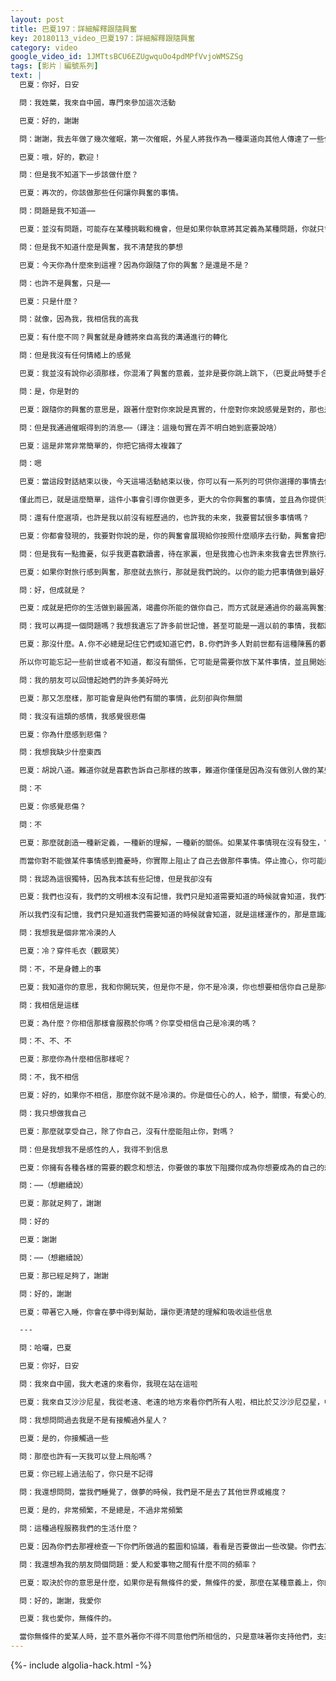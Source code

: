 ```yaml
---
layout: post
title: 巴夏197：詳細解釋跟隨興奮
key: 20180113_video_巴夏197：詳細解釋跟隨興奮
category: video
google_video_id: 1JMTtsBCU6EZUgwquOo4pdMPfVvjoWMSZSg
tags: [影片｜編號系列]
text: |
  巴夏：你好，日安

  問：我姓葉，我來自中國，專門來參加這次活動

  巴夏：好的，謝謝

  問：謝謝，我去年做了幾次催眠，第一次催眠，外星人將我作為一種渠道向其他人傳達了一些信息，而不是為我。然後我做了第二次催眠，我連結到了我的高我，我的高我告訴我該來這裡，我該盡快的來美國聯繫你，所以我來了。

  巴夏：哦，好的，歡迎！

  問：但是我不知道下一步該做什麼？

  巴夏：再次的，你該做那些任何讓你興奮的事情。

  問：問題是我不知道⋯⋯

  巴夏：並沒有問題，可能存在某種挑戰和機會，但是如果你執意將其定義為某種問題，你就只會體驗到問題。你想要體驗問題，還是更願意體驗令人興奮的挑戰？哪種？

  問：但是我不知道什麼是興奮，我不清楚我的夢想

  巴夏：今天你為什麼來到這裡？因為你跟隨了你的興奮？是還是不是？

  問：也許不是興奮，只是⋯⋯

  巴夏：只是什麼？

  問：就像，因為我，我相信我的高我

  巴夏：有什麼不同？興奮就是身體將來自高我的溝通進行的轉化

  問：但是我沒有任何情緒上的感覺

  巴夏：我並沒有說你必須那樣，你混淆了興奮的意義，並非是要你跳上跳下，（巴夏此時雙手合十）這樣可以是表達興奮的一種方式，平衡與平靜也可以是表達興奮的一種方式。興奮並不意味著你要像個瘋子一般的跑來跑去。

  問：是，你是對的

  巴夏：跟隨你的興奮的意思是，跟著什麼對你來說是真實的，什麼對你來說感覺是對的，那也是表達你的興奮的一種方式。我們使用興奮這個詞是因為那是你們最強烈的，時常感覺到的與高我溝通的方式，就如某種事情會令你興奮，吸引你。

  問：但是我通過催眠得到的消息⋯⋯（譯注：這幾句實在弄不明白她到底要說啥）

  巴夏：這是非常非常簡單的，你把它搞得太複雜了

  問：嗯

  巴夏：當這段對話結束以後，今天這場活動結束以後，你可以有一系列的可供你選擇的事情去做，你可以散散步，讀讀書，看場電影，吃頓飯，許許多多的事情，你只要從中選擇一件，這件事情哪怕只是有一丁點兒的比其他事情更吸引你，就以你的能力把這件事做到最好，也無須假設結果會是什麼樣，那就是你要不斷的去做的事情。

  僅此而已，就是這麼簡單，這件小事會引導你做更多，更大的令你興奮的事情，並且為你提供更多，更清晰的機會去行動。你總是可以從簡單的一小步開始，僅僅是選擇一件最吸引你的，最平衡的，最中心得，最有愛的，最令你好的事情，無論是什麼，無論是怎麼來的，只要先行動起來，以你的能力做到最好，無論是什麼，無論看起來多麽簡單，一直進行到你無法再深入下去，也不必預期會走向哪裡，讓興奮引領你，讓它展示給你該去向何方。只要保持這樣簡單，不必搞得很困難。

  問：還有什麼選項，也許是我以前沒有經歷過的，也許我的未來，我要嘗試很多事情嗎？

  巴夏：你都會發現的，我要對你說的是，你的興奮會展現給你按照什麼順序去行動，興奮會把組織好的能量一並帶來，它會展示給你以什麼樣的順序，機會去行動，比如展示給你這件事更加的興奮，首先就該做這件事，無論隨後出現了什麼事情，那件事情就是接下來要做的，通過生活中的種種你會發現所有那些事情。你沒必要現在就知道它們都是什麼。

  問：但是我有一點擔憂，似乎我更喜歡讀書，待在家裏，但是我擔心也許未來我會去世界旅行。

  巴夏：如果你對旅行感到興奮，那麼就去旅行，那就是我們說的。以你的能力把事情做到最好，無須假定會出現什麼樣的結果，只要看著興奮會引領你到何處。如果你終止了某件令你興奮的事情，那也可以，你也可能終止其他什麼事情，當這種情況發生時，會是很明顯的，你會知道當某件事情發生時，它是你的興奮的一部分，它會在你面前顯現出來。然後你會知道，你可以做那件事情。

  問：好，但成就是？

  巴夏：成就是把你的生活做到最圓滿，竭盡你所能的做你自己，而方式就是通過你的最高興奮去行動，就是那樣。那就是你的人生目的，你的使命，那就是最高的成就，做你自己，盡你所能地做真正的自己，，並且享受這趟旅程，如此而已。

  問：我可以再提一個問題嗎？我想我遺忘了許多前世記憶，甚至可能是一週以前的事情，我都記不得了。

  巴夏：那沒什麼。A.你不必總是記住它們或知道它們，B.你們許多人對前世都有這種陳舊的觀念，就像是當你知道你有某些前世的時候，那些好像是你唯一有過的前世。實際上這是一個動態變化的連結，當你改變了，你成長了，成為了一個不同的人，你會連結到其他不同的前世。因此十年前你所有過得前世可能不會是你今天所連結的前世，它們可能也不是今後十年你所連結的前世，這是一種動態的變化的關係。

  所以你可能忘記一些前世或者不知道，都沒有關係，它可能是需要你放下某件事情，並且開始連結某件新事物。當你改變了，你與萬事萬物的關係都會改變。

  問：我的朋友可以回憶起她們的許多美好時光

  巴夏：那又怎麼樣，那可能會是與他們有關的事情，此刻卻與你無關

  問：我沒有這類的感情，我感覺很悲傷

  巴夏：你為什麼感到悲傷？

  問：我想我缺少什麼東西

  巴夏：胡說八道。難道你就是喜歡告訴自己那樣的故事，難道你僅僅是因為沒有做別人做的某些事情，就認為自己真的缺少些什麼？那是你真心喜歡的嗎？

  問：不

  巴夏：你感覺悲傷？

  問：不

  巴夏：那麼就創造一種新定義，一種新的理解，一種新的關係。如果某件事情現在沒有發生，它就沒有必要發生，對你而言是完美的。悖論就是，當你放鬆下來，你就不必再「需要」去做某件事，而實際上卻是你使得做那件事變得更間單了。

  而當你對不能做某件事情感到擔憂時，你實際上阻止了自己去做那件事情。停止擔心，你可能就會發現，當你需要做某件事的時候，你就能夠做了。

  問：我認為這很獨特，因為我本該有些記憶，但是我卻沒有

  巴夏：我們也沒有，我們的文明根本沒有記憶，我們只是知道需要知道的時候就會知道，我們不會再需要知道的前一秒知道，我們知道我們也不會在需要的後一秒才知道。當我們需要知道的時候，就會在完美的時刻知道。

  所以我們沒有記憶，我們只是知道我們需要知道的時候就會知道，就是這樣運作的，那是意識加速的一種標誌。你丟下陳舊的記憶方式，當你需要的時候，你就發展出一種完全嶄新的深入了解信息的方式。因此你不必記得，你會在需要知道的時候知道，那就是新觀念。

  問：我想我是個非常冷漠的人

  巴夏：冷？穿件毛衣（觀眾笑）

  問：不，不是身體上的事

  巴夏：我知道你的意思，我和你開玩笑，但是你不是，你不是冷漠，你也想要相信你自己是那樣嗎？

  問：我相信是這樣

  巴夏：為什麼？你相信那樣會服務於你嗎？你享受相信自己是冷漠的嗎？

  問：不、不、不

  巴夏：那麼你為什麼相信那樣呢？

  問：不，我不相信

  巴夏：好的，如果你不相信，那麼你就不是冷漠的。你是個任心的人，給予，關懷，有愛心的人，你更想要做那樣的人嗎？

  問：我只想做我自己

  巴夏：那麼就享受自己，除了你自己，沒有什麼能阻止你，對嗎？

  問：但是我想我不是感性的人，我得不到信息

  巴夏：你擁有各種各樣的需要的觀念和想法，你要做的事放下阻攔你成為你想要成為的自己的想法。開始審視和檢查那些觀念吧，並且看摋學習放下它們，因為那些觀念無法服務於你。它只是一種你對自己的觀念，它並不是真的。放下那些你不喜歡的信念吧，因為它們不是真的，好嗎？

  問：⋯⋯（想繼續說）

  巴夏：那就足夠了，謝謝

  問：好的

  巴夏：謝謝

  問：⋯⋯（想繼續說）

  巴夏：那已經足夠了，謝謝

  問：好的，謝謝

  巴夏：帶著它入睡，你會在夢中得到幫助，讓你更清楚的理解和吸收這些信息

  ---

  問：哈囉，巴夏

  巴夏：你好，日安

  問：我來自中國，我大老遠的來看你，我現在站在這啦

  巴夏：我來自艾沙沙尼星，我從老遠、老遠的地方來看你們所有人啦，相比於艾沙沙尼亞星，中國只是在一個角落裡

  問：我想問問過去我是不是有接觸過外星人？

  巴夏：是的，你接觸過一些

  問：那麼也許有一天我可以登上飛船嗎？

  巴夏：你已經上過法船了，你只是不記得

  問：我還想問問，當我們睡覺了，做夢的時候，我們是不是去了其他世界或維度？

  巴夏：是的，非常頻繁，不是總是，不過非常頻繁

  問：這種過程服務我們的生活什麼？

  巴夏：因為你們去那裡檢查一下你們所做過的藍圖和協議，看看是否要做出一些改變。你們去其他維度收集一些經驗，會有助於你在今生正在探索的主題。你們去看望一下在其他層面的朋友，享受美好時光，當你們處於其他維度時，你們有許多的原因那麼做

  問：我還想為我的朋友問個問題：愛人和愛事物之間有什麼不同的頻率？

  巴夏：取決於你的意思是什麼，如果你是有無條件的愛，無條件的愛，那麼在某種意義上，你的愛對萬物都是平等的，因為萬事萬物都是造物存在的一種表達，無論你叫它們什麼，無論他們是人或是事物，或是任何其他什麼，無條件的愛支持所有的一切，如果那是無條件的

  問：好的，謝謝，我愛你

  巴夏：我也愛你，無條件的。

  當你無條件的愛某人時，並不意外著你不得不同意他們所相信的，只是意味著你支持他們，支持他們當下所選擇相信的，因為你知道那是他們的旅程中所需要的，那才是無條件的愛，那並非意味著你要簡單地做別人做的一切。
---
```


{%- include algolia-hack.html -%}
